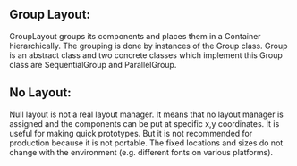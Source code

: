 

 ## Group Layout:
 
 GroupLayout groups its components and places them in a Container hierarchically. The grouping is done by instances of the Group class.
 Group is an abstract class and two concrete classes which implement this Group class are SequentialGroup and ParallelGroup.
 
 ## No Layout:
 
 Null layout is not a real layout manager. It means that no layout manager is assigned and the components can be put at specific x,y coordinates.
 It is useful for making quick prototypes. But it is not recommended for production because it is not portable. The fixed locations and sizes do not change with the environment (e.g. different fonts on various platforms).
 
